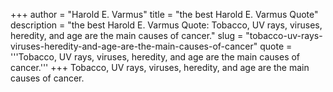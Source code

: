 +++
author = "Harold E. Varmus"
title = "the best Harold E. Varmus Quote"
description = "the best Harold E. Varmus Quote: Tobacco, UV rays, viruses, heredity, and age are the main causes of cancer."
slug = "tobacco-uv-rays-viruses-heredity-and-age-are-the-main-causes-of-cancer"
quote = '''Tobacco, UV rays, viruses, heredity, and age are the main causes of cancer.'''
+++
Tobacco, UV rays, viruses, heredity, and age are the main causes of cancer.

